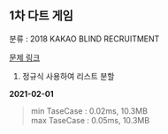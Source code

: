 ## 1차 다트 게임

분류 : 2018 KAKAO BLIND RECRUITMENT

[문제 링크](https://programmers.co.kr/learn/courses/30/lessons/17682)

1. 정규식 사용하여 리스트 분할

**2021-02-01**

> min TaseCase : 0.02ms, 10.3MB  
> max TaseCase : 0.05ms, 10.3MB  